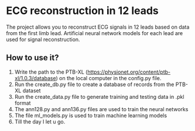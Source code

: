 # ECG reconstruction in 12 leads
The project allows you to reconstruct ECG signals in 12 leads based on data from the first limb lead.
Artificial neural network models for each lead are used for signal reconstruction.
## How to use it?
1. Write the path to the PTB-XL (https://physionet.org/content/ptb-xl/1.0.3/database) on the local computer in the config.py file.
2. Run the create_db.py file to create a database of records from the PTB-XL dataset 
3. Run the create_data.py file to generate training and testing data in .pkl format 
4. The ann128.py and ann136.py files are used to train the neural networks 
5. The file ml_models.py is used to train machine learning models
6. Till the day I let u go.